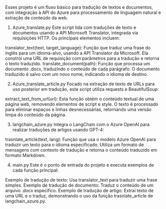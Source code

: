 Esses projeto é um fluxo básico para tradução de textos e documentos, com integração à API do Azure para processamento de linguagem natural e extração de conteúdo da web. ​

1. Azure_translate.py
Este script lida com traduções de texto e documentos usando a API Microsoft Translator, integrada via requisições HTTP. Os principais elementos incluem:

translator_text(text, target_language): Função que traduz uma frase do inglês para um idioma-alvo, usando a API Translator da Microsoft. Ela constrói uma URL de requisição com parâmetros para a tradução e retorna o texto traduzido.
translate_document(path): Função que processa um documento .docx, traduzindo o conteúdo de cada parágrafo. O documento traduzido é salvo com um novo nome, indicando o idioma de destino.

2. Azure_translate_article.py
Focado na extração de texto de URLs para uso posterior em tradução, este script utiliza requests e BeautifulSoup:

extract_text_from_url(url): Esta função obtém o conteúdo textual de uma página web, removendo elementos de script e style. O texto é processado para eliminar espaços e linhas desnecessárias, retornando uma versão limpa do conteúdo da página.

3. langchain_azure.py
Integra o LangChain com o Azure OpenAI para realizar traduções de artigos usando GPT-4:

trasnlate_article(text, lang): Função que usa o modelo Azure OpenAI para traduzir um texto para o idioma especificado. Utiliza um formato de mensagens com contexto de tradução e retorna o conteúdo traduzido em formato Markdown.

4. main.py
Este é o ponto de entrada do projeto e executa exemplos de cada função principal:

Exemplo de tradução de texto: Usa translator_text para traduzir uma frase simples.
Exemplo de tradução de documento: Traduz o conteúdo de um arquivo .docx específico.
Exemplo de tradução de artigo: Extrai texto de uma URL e o traduz, demonstrando o uso da função trasnlate_article de langchain_azure.py.
